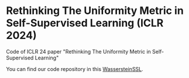 # Rethinking The Uniformity Metric in Self-Supervised Learning (ICLR 2024)
Code of ICLR 24 paper "Rethinking The Uniformity Metric in Self-Supervised Learning"

 You can find our code repository in this [WassersteinSSL](https://github.com/statsle/WassersteinSSL/tree/main).
